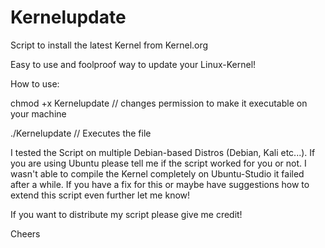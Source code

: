 # Kernelupdate
Script to install the latest Kernel from Kernel.org

Easy to use and foolproof way to update your Linux-Kernel!

How to use:

chmod +x Kernelupdate // changes permission to make it executable on your machine


./Kernelupdate  // Executes the file

I tested the Script on multiple Debian-based Distros (Debian, Kali etc...).
If you are using Ubuntu please tell me if the script worked for you or not. I wasn't able to compile the Kernel completely on Ubuntu-Studio it failed after a while.
If you have a fix for this or maybe have suggestions how to extend this script even further let me know!

If you want to distribute my script please give me credit!

Cheers
